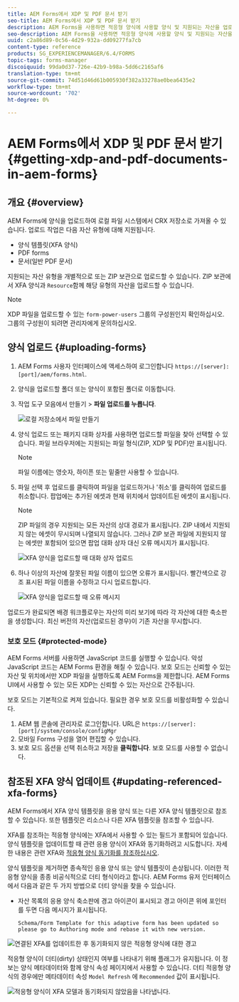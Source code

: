 ```yaml
---
title: AEM Forms에서 XDP 및 PDF 문서 받기
seo-title: AEM Forms에서 XDP 및 PDF 문서 받기
description: AEM Forms을 사용하면 적응형 양식에 사용할 양식 및 지원되는 자산을 업로드할 수 있습니다. 또한 양식 및 관련 리소스를 ZIP으로 일괄 업로드할 수도 있습니다.
seo-description: AEM Forms을 사용하면 적응형 양식에 사용할 양식 및 지원되는 자산을 업로드할 수 있습니다. 또한 양식 및 관련 리소스를 ZIP으로 일괄 업로드할 수도 있습니다.
uuid: c2a86d89-0c56-4d29-932a-dd09277fa7cb
content-type: reference
products: SG_EXPERIENCEMANAGER/6.4/FORMS
topic-tags: forms-manager
discoiquuid: 99da0d37-726e-42b9-b98a-5dd6c2165af6
translation-type: tm+mt
source-git-commit: 74d51d46d61b005930f382a33278ae0bea6435e2
workflow-type: tm+mt
source-wordcount: '702'
ht-degree: 0%

---
```



# AEM Forms에서 XDP 및 PDF 문서 받기 {#getting-xdp-and-pdf-documents-in-aem-forms}

## 개요 {#overview}

AEM Forms에 양식을 업로드하여 로컬 파일 시스템에서 CRX 저장소로 가져올 수 있습니다. 업로드 작업은 다음 자산 유형에 대해 지원됩니다.

* 양식 템플릿(XFA 양식)
* PDF forms
* 문서(일반 PDF 문서)

지원되는 자산 유형을 개별적으로 또는 ZIP 보관으로 업로드할 수 있습니다. ZIP 보관에서 XFA 양식과 `Resource`함께 해당 유형의 자산을 업로드할 수 있습니다.

>[!NOTE]
>
>XDP 파일을 업로드할 수 있는 `form-power-users` 그룹의 구성원인지 확인하십시오. 그룹의 구성원이 되려면 관리자에게 문의하십시오.

## 양식 업로드 {#uploading-forms}

1. AEM Forms 사용자 인터페이스에 액세스하여 로그인합니다 `https://[server]:[port]/aem/forms.html`.
1. 양식을 업로드할 폴더 또는 양식이 포함된 폴더로 이동합니다.
1. 작업 도구 모음에서 만들기 > **파일 업로드를 누릅니다**.

   ![로컬 저장소에서 파일 만들기](assets/step.png)

1. 양식 업로드 또는 패키지 대화 상자를 사용하면 업로드할 파일을 찾아 선택할 수 있습니다. 파일 브라우저에는 지원되는 파일 형식(ZIP, XDP 및 PDF)만 표시됩니다.

   >[!NOTE]
   >
   >파일 이름에는 영숫자, 하이픈 또는 밑줄만 사용할 수 있습니다.

1. 파일 선택 후 업로드를 클릭하여 파일을 업로드하거나 &#39;취소&#39;를 클릭하여 업로드를 취소합니다. 팝업에는 추가된 에셋과 현재 위치에서 업데이트된 에셋이 표시됩니다.

   >[!NOTE]
   >
   >ZIP 파일의 경우 지원되는 모든 자산의 상대 경로가 표시됩니다. ZIP 내에서 지원되지 않는 에셋이 무시되며 나열되지 않습니다. 그러나 ZIP 보관 파일에 지원되지 않는 에셋만 포함되어 있으면 팝업 대화 상자 대신 오류 메시지가 표시됩니다.

   ![XFA 양식을 업로드할 때 대화 상자 업로드](assets/upload-scr.png)

1. 하나 이상의 자산에 잘못된 파일 이름이 있으면 오류가 표시됩니다. 빨간색으로 강조 표시된 파일 이름을 수정하고 다시 업로드합니다.

   ![XFA 양식을 업로드할 때 오류 메시지](assets/upload-scr-err.png)

업로드가 완료되면 배경 워크플로우는 자산의 미리 보기에 따라 각 자산에 대한 축소판을 생성합니다. 최신 버전의 자산(업로드된 경우)이 기존 자산을 무시합니다.

### 보호 모드 {#protected-mode}

AEM Forms 서버를 사용하면 JavaScript 코드를 실행할 수 있습니다. 악성 JavaScript 코드는 AEM Forms 환경을 해칠 수 있습니다. 보호 모드는 신뢰할 수 있는 자산 및 위치에서만 XDP 파일을 실행하도록 AEM Forms을 제한합니다. AEM Forms UI에서 사용할 수 있는 모든 XDP는 신뢰할 수 있는 자산으로 간주됩니다.

보호 모드는 기본적으로 켜져 있습니다. 필요한 경우 보호 모드를 비활성화할 수 있습니다.

1. AEM 웹 콘솔에 관리자로 로그인합니다. URL은 `https://[server]:[port]/system/console/configMgr`
1. 모바일 Forms 구성을 열어 편집할 수 있습니다.
1. 보호 모드 옵션을 선택 취소하고 저장을 **클릭합니다**. 보호 모드를 사용할 수 없습니다.

## 참조된 XFA 양식 업데이트 {#updating-referenced-xfa-forms}

AEM Forms에서 XFA 양식 템플릿을 응용 양식 또는 다른 XFA 양식 템플릿으로 참조할 수 있습니다. 또한 템플릿은 리소스나 다른 XFA 템플릿을 참조할 수 있습니다.

XFA를 참조하는 적응형 양식에는 XFA에서 사용할 수 있는 필드가 포함되어 있습니다. 양식 템플릿을 업데이트할 때 관련 응용 양식이 XFA와 동기화하려고 시도합니다. 자세한 내용은 관련 XFA와 [적응형 양식 동기화를 참조하십시오](/help/forms/using/synchronizing-adaptive-forms-xfa.md).

양식 템플릿을 제거하면 종속적인 응용 양식 또는 양식 템플릿이 손상됩니다. 이러한 적응형 양식을 종종 비공식적으로 더티 형식이라고 합니다. AEM Forms 유저 인터페이스에서 다음과 같은 두 가지 방법으로 더티 양식을 찾을 수 있습니다.

* 자산 목록의 응용 양식 축소판에 경고 아이콘이 표시되고 경고 아이콘 위에 포인터를 두면 다음 메시지가 표시됩니다.

   `Schema/Form Template for this adaptive form has been updated so please go to Authoring mode and rebase it with new version.`

![연결된 XFA를 업데이트한 후 동기화되지 않은 적응형 양식에 대한 경고](assets/dirtyaf.png)

적응형 양식이 더티(dirty) 상태인지 여부를 나타내기 위해 플래그가 유지됩니다. 이 정보는 양식 메타데이터와 함께 양식 속성 페이지에서 사용할 수 있습니다. 더티 적응형 양식의 경우에만 메타데이터 속성 `Model Refresh` 에 `Recommended` 값이 표시됩니다.

![적응형 양식이 XFA 모델과 동기화되지 않았음을 나타냅니다.](assets/model-refresh.png)

